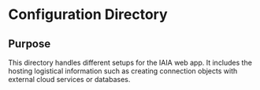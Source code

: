# Configuration Directory

## Purpose
This directory handles different setups for the IAIA web app. It includes the hosting logistical information such as creating connection objects with external cloud services or databases.